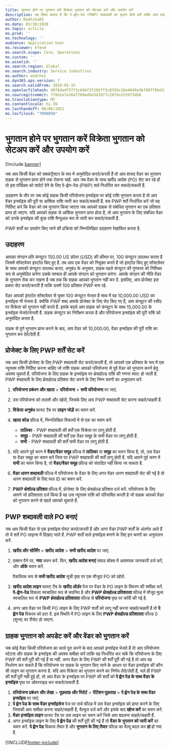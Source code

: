 ```yaml
---
title: भुगतान होने पर भुगतान करें विक्रेता भुगतान को सेटअप करें और उपयोग करें
description: यह विषय बताता है कि पे-ह्वेन-पेड (PWP) शब्दावली का सृजन कैसे करें ताकि आप ग्राहक से भुगतान प्राप्त होने के आधार पर वेंडर को आंशिक भुगतान कर सकें.
author: RadhikaRS
ms.date: 03/30/2020
ms.topic: article
ms.prod: ''
ms.technology: ''
audience: Application User
ms.reviewer: kfend
ms.search.scope: Core, Operations
ms.custom: ''
ms.assetid: ''
ms.search.region: Global
ms.search.industry: Service industries
ms.author: andchoi
ms.dyn365.ops.version: 7
ms.search.validFrom: 2019-01-15
ms.openlocfilehash: 9976dadf57f1c84bf3f295ff3c8359c16e4849a3bf887f8bd33e46a04e2a5952
ms.sourcegitcommit: 7f8d1e7a16af769adb43d1877c28fdce53975db8
ms.translationtype: MT
ms.contentlocale: hi-IN
ms.lasthandoff: 08/06/2021
ms.locfileid: "7008858"
---
```

# <a name="set-up-and-use-pay-when-paid-vendor-payments"></a>भुगतान होने पर भुगतान करें विक्रेता भुगतान को सेटअप करें और उपयोग करें

[!include [banner](../includes/banner.md)]

जब आप किसी वेंडर को सबकंट्रैक्टर के रूप में अनुमोदित करते/करती हैं तो आप शायद वेंडर का भुगतान ग्राहक से भुगतान प्राप्त होने तक रोकना चाहें. आप जब वेंडर के साथ खरीद आदेश (PO) सेट कर रहे हों तो इस परिप्रेक्ष्य को सपोर्ट देने के लिए पे-ह्वेन-पेड (PWP) शर्त निर्धारित कर सकते/सकती हैं.

उदाहरण के तौर पर जब कोई ग्राहक किसी परियोजना इनवॉइस पर कोई राशि भुगतान करता है तो आप वेंडर इनवॉइस की पूरी या आंशिक राशि जारी कर सकते/सकती हैं. बस PWP शर्ते निर्धारित करें जो यह निर्दिष्ट करे कि वेंडर को तब भुगतान किया जाएगा जब आपको ग्राहक से संबंधित भुगतान का एक प्रतिशत प्राप्त हो जाएगा. यदि आपको ग्राहक से आंशिक भुगतान प्राप्त होता है, तो आप भुगतान के लिए संबंधित वेंडर को उनके इनवॉइस की कुछ राशि मैन्युअल रूप से जारी कर सकते/सकती हैं.

PWP शर्तों का उपयोग किए जाने की प्रक्रिया को निम्नलिखित उदाहरण रेखांकित करता है.

## <a name="example"></a>उदाहरण

आपका संगठन प्रति कंप्यूटर 150.00 US डॉलर (USD) की कीमत पर, 100 कंप्यूटर उपलब्ध करता है जिसमें सॉफ्टवेयर इंस्टॉल किए हुए हैं. तब आप एक वेंडर को नियुक्त करते हैं जो इंस्टॉल किए हुए सॉफ्टवेयर के साथ आपको कंप्यूटर उपलब्ध कराए. अनुबंध के अनुसार, ग्राहक पहले कंप्यूटर की गुणवत्ता को निश्चित रूप से अनुमोदित करेगा उसके पश्चात ही आपके संगठन को भुगतान करेगा. आपके संगठन की नीति वेंडर के भुगतान रोक कर रखना है जब तक कि ग्राहक आपको भुगतान नहीं कर दें. इसलिए, आप प्रोजेक्ट इस प्रकार सेट करते/करती हैं ताकि उसमें 100 प्रतिशत PWP बना रहे.

वेंडर आपको इंस्टॉल सॉफ्टवेयर से युक्त 100 कंप्यूटर भेजता है साथ में वह 10,000.00 USD का इनवॉइस भी भेजता है. क्योंकि PWP शब्द आपके प्रोजेक्ट के लिए सेट किए गए हैं, आप कंप्यूटर की रसीद पर विक्रेता को भुगतान नहीं करते हैं. इसके बदले आप ग्राहक को कंप्यूटर के साथ 15,000.00 के इनवॉइस भेजते/भेजती हैं. ग्राहक कंप्यूटर का निरीक्षण करता है और परियोजना इनवॉइस की पूरी राशि को अनुमोदित करता है.

ग्राहक से पूर्ण भुगतान प्राप्त करने के बाद, आप वेंडर को 10,000.00, वेंडर इनवॉइस की पूरी राशि का भुगतान कर देते/देती हैं.

## <a name="set-up-pwp-terms-for-a-project"></a>प्रोजेक्ट के लिए PWP शर्तें सेट करें

जब आप किसी प्रोजेक्ट के लिए PWP शब्दावली सेट करते/करती हैं, तो आपको एक प्रतिशत के रूप में एक न्यूनतम राशि निर्दिष्ट करना चाहिए जो राशि ग्राहक आपको परियोजना से पूर्व वेंडर को भुगतान करने हेतु अवश्य चुकाते हैं. परियोजना के लिए ग्राहक के इनवॉइस पर थ्रेसहोल्ड राशि की गणना स्वत: हो जाती है. PWP शब्दावली के लिए थ्रेसहोल्ड प्रतिशत सेट करने के लिए निम्न चरणों का अनुपालन करें.

1. **परियोजना प्रबंधन और खाता** \> **परियोजना** \> **सभी परियोजना** पर जाएं.
2. उस परियोजना को तलाशें और खोलें, जिसके लिए आप PWP शब्दावली सेट करना चाहते/चाहती हैं.
3. **विक्रेता अनुबंध** फास्ट टैब पर **लाइन जोड़ें** का चयन करें.
3. **खाता कोड** फ़ील्ड में, निम्नलिखित विकल्पों में से एक का चयन करें:

    - **तालिका** - PWP शब्दावली की शर्तें एक विक्रेता पर लागू होती हैं.
    - **समूह** - PWP शब्दावली की शर्तें एक वेंडर समूह के सभी वेंडर पर लागू होती हैं.
    - **सभी** - PWP शब्दावली की शर्तें सभी वेंडर पर लागू होती हैं.

4. यदि आपने पूर्व चरण में **वेंडर/वेंडर समूह** फ़ील्ड में **तालिका** या **समूह** का चयन किया है, तो, उस वेंडर या वेंडर समूह का चयन करें जिस पर PWP शब्दावली की शर्तें लागू होती हैं. यदि आपने पूर्व चरण में **सभी** का चयन किया है, तो **वेंडर/वेंडर समूह** फ़ील्ड को संपादित नहीं किया जा सकता है.
5. **वेंडर धारण शब्दावली** फील्ड में परियोजना के वेंडर के लिए अगर वेंडर धारण शब्दावली सेट की गई है तो धारण शब्दावली के लिए रूल ID का चयन करें.
6. **PWP थ्रेशोल्ड प्रतिशत** फ़ील्ड में, प्रोजेक्ट के लिए थ्रेसहोल्ड प्रतिशत दर्ज करें. परियोजना के लिए आपने जो प्रतिशतता दर्ज किया है वह उस न्यूनतम राशि को परिभाषित करती है जो ग्राहक आपको वेंडर को भुगतान करने से पहले आपको चुकाते हैं.

## <a name="create-a-po-that-has-pwp-terms"></a>PWP शब्दावली वाले PO बनाएं

जब आप किसी वेंडर से एक इनवॉइस पोस्ट करते/करती हैं और अगर वेंडर PWP शर्तों के अंतर्गत आते हैं तो ये शर्ते PO लाइन्स में दिखाए जाते हैं. PWP शर्तो वाले इनवॉइस बनाने के लिए इन चरणों का अनुपालन करें.

1. **खरीद और सोर्सिंग** \> **खरीद आदेश** \> **सभी खरीद आदेश** पर जाएं.
2. एक्शन पैने पर, **नया** चयन करें. फिर, **खरीद आदेश बनाएं** संवाद बॉक्स में आवश्यक जानकारी दर्ज करें, और **ओके** चयन करें.

    वैकल्पिक रूप से **सभी खरीद आदेश** सूची पृष्ठ पर एक मौजूदा PO को खोलें.

4. **खरीद आदेश लाइन** फास्ट टैब के **खरीद ऑर्डर** पेज पर वेंडर के PO लाइन के विवरण की समीक्षा करें. **पे-ह्वेन-पेड** विकल्प स्वचालित रूप से चयनित है और **PWP थ्रेसहोल्ड प्रतिशतता** फील्ड में मौजूद मूल्य स्वचालित रूप से **PWP थ्रेसहोल्ड प्रतिशतता** फील्ड से **परियोजना** पृष्ठ पर कॉपी की गई है.
6. अगर आप वेंडर पर किसी PO लाइन के लिए PWP शर्तों को लागू नहीं करना चाहते/चाहती हैं तो **पे ह्वेन पेड** विकल्प को हटा दें. इस स्थिति में PO लाइन के लिए **PWP थ्रेसहोल्ड प्रतिशतता** फील्ड 0 (शून्य) पर रीसेट हो जाएगा.

## <a name="update-a-customer-payment-and-pay-the-vendor"></a>ग्राहक भुगतान को अपडेट करें और वेंडर को भुगतान करें

जब कोई वेंडर किसी परियोजना का कार्य पूरा करने के बाद आपको इनवॉइस भेजते हैं तो आप परियोजना स्टेटस और ग्राहक के इनवॉइस की अवश्य समीक्षा करें ताकि यह निर्धारित कर सकें कि परियोजना के लिए PWP की शर्ते पूरी की गई हैं या नहीं. अगर वेंडर के लिए PWP की शर्तें पूरी की गई है तो आप यह निर्धारण कर सकते हैं कि परियोजना पर ग्राहक के भुगतान किए जाने के आधार पर वेंडर इनवॉइस की कौन सी लाइन का भुगतान करना है. यदि आप विक्रेता का भुगतान करने का निर्णय लेते/लेती हैं, भले ही PWP की शर्तें पूरी नहीं हुई हों, तो आप वेंडर के इनवॉइस पर PWP की शर्तों को **पे ह्वेन पेड के साथ वेंडर के इनवॉइस** पृष्ठ पर ओवरराइड कर सकते/सकती हैं.

1. **परियोजना प्रबंधन और लेखा** \> **पूछताछ और रिपोर्ट** \> **रीटेंशन पूछताछ** \> **पे ह्वेन पेड के साथ वेंडर इनवॉइस** पर जाएं.
2. **पे ह्वेन पेड के साथ वेंडर इनवॉइसेज** पेज पर सर्च फील्ड में उस वेंडर इनवॉइस को प्राप्त करने के लिए जिसकी आप समीक्षा करना चाहते/चाहती हैं, वैल्यूज दर्ज करें और इसके बाद **खोज करें** का चयन करें.
3. **वेंडर इनवॉइस लाइन** फास्ट टैब पर उस लाइन का चयन करें जिसे आप बदलना चाहते/चाहती हैं.
4. अगर इनवॉइस लाइन के लिए **पे ह्वेन पेड** की शर्तें पूरी की गई हैं तो **वेंडर के भुगतान को जारी करें** का चयन करें. **पे ह्वेन पेड** विकल्प तैयार है और **भुगतान के लिए तैयार** फील्ड का वैल्यू बदल कर **हां** हो गया है.


[!INCLUDE[footer-include](../includes/footer-banner.md)]